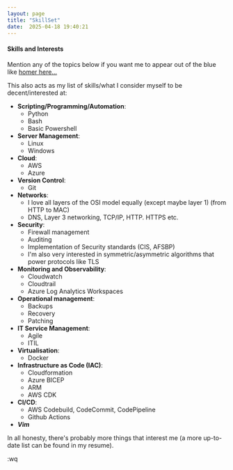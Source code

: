 ```yaml
---
layout: page
title: "SkillSet"
date:  2025-04-18 19:40:21
---
```


#### Skills and Interests
Mention any of the topics below if you want me to appear out of the blue like [homer here...](https://imgur.com/gallery/Pu8EvaA)

This also acts as my list of skills/what I consider myself to be decent/interested at:

- **Scripting/Programming/Automation**:
    - Python
    - Bash
    - Basic Powershell
- **Server Management**: 
    - Linux 
    - Windows
- **Cloud**:
    - AWS
    - Azure
- **Version Control**: 
    - Git
- **Networks**:
    - I love all layers of the OSI model equally (except maybe layer 1) (from HTTP to MAC)
    - DNS, Layer 3 networking, TCP/IP, HTTP. HTTPS etc.
- **Security**:
    - Firewall management
    - Auditing
    - Implementation of Security standards (CIS, AFSBP)
    - I'm also very interested in symmetric/asymmetric algorithms that power protocols like TLS
- **Monitoring and Observability**:
    - Cloudwatch 
    - Cloudtrail
    - Azure Log Analytics Workspaces
- **Operational management**: 
    - Backups 
    - Recovery 
    - Patching
- **IT Service Management**: 
    - Agile 
    - ITIL
- **Virtualisation**:
    - Docker
- **Infrastructure as Code (IAC)**:
    - Cloudformation 
    - Azure BICEP
    - ARM 
    - AWS CDK
- **CI/CD**:
    - AWS Codebuild, CodeCommit, CodePipeline
    - Github Actions
- ***Vim***

In all honesty, there's probably more things that interest me (a more up-to-date list can be found in my resume).

:wq
